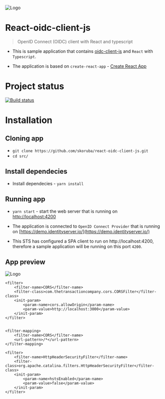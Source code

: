 ![Logo](docs/Images/Skoruba-Logo-ReadMe.png)

# React-oidc-client-js

> OpenID Connect (OIDC) client with React and typescript

- This is sample application that contains [oidc-client-js](https://github.com/IdentityModel/oidc-client-js) and `React` with `Typescript`.

- The application is based on `create-react-app` - [Create React App](https://github.com/facebook/create-react-app)

# Project status
[![Build status](https://ci.appveyor.com/api/projects/status/5ml2f07trcm072a1?svg=true)](https://ci.appveyor.com/project/JanSkoruba/react-oidc-client-js)

# Installation

## Cloning app

- `git clone https://github.com/skoruba/react-oidc-client-js.git`
- `cd src/`

## Install dependecies

- Install dependecies - `yarn install`

## Running app

- `yarn start` - start the web server that is running on [http://localhost:4200](http://localhost:4200)

- The application is connected to `OpenID Connect Provider` that is running on [https://demo.identityserver.io/](https://demo.identityserver.io/)
- This STS has configured a SPA client to run on http://localhost:4200, therefore a sample application will be running on this port `4200`.

## App preview

![Logo](docs/Images/react-oidc-client-screenshot.png)




<Resource context="(.*)/oauth2/oidcdiscovery/(.*)" secured="false" http-method="GET"/>


    <filter>
        <filter-name>CORS</filter-name>
        <filter-class>com.thetransactioncompany.cors.CORSFilter</filter-class>
        <init-param>
            <param-name>cors.allowOrigin</param-name>
            <param-value>http://localhost:3000</param-value>
        </init-param>
    </filter>
    
    
    <filter-mapping>
        <filter-name>CORS</filter-name>
        <url-pattern>/*</url-pattern>
    </filter-mapping>

    <filter>
        <filter-name>HttpHeaderSecurityFilter</filter-name>
        <filter-class>org.apache.catalina.filters.HttpHeaderSecurityFilter</filter-class>
        <init-param>
            <param-name>hstsEnabled</param-name>
            <param-value>false</param-value>
        </init-param>
    </filter>

